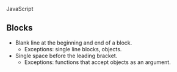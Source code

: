 JavaScript

## Blocks
- Blank line at the beginning and end of a block.
  - Exceptions: single line blocks, objects.
- Single space before the leading bracket.
  - Exceptions: functions that accept objects as an argument.
